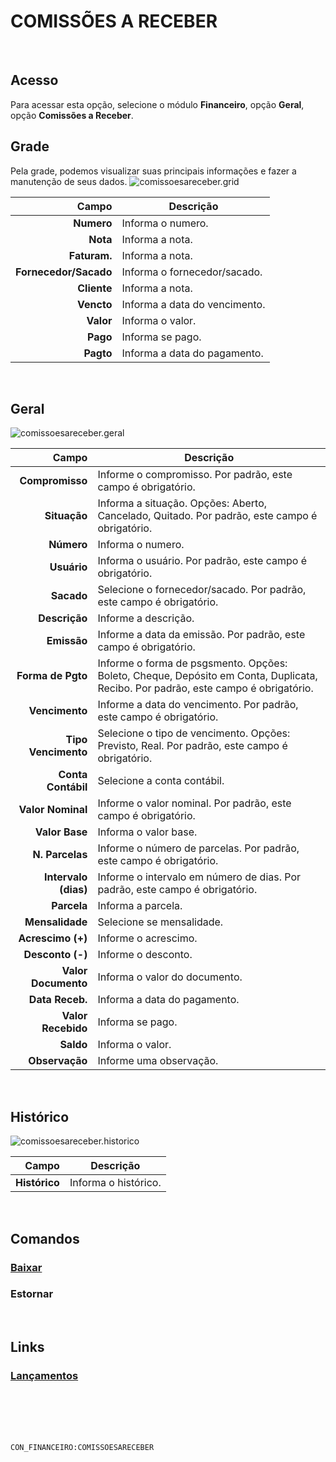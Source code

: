 # COMISSÕES A RECEBER
<br>

## Acesso
Para acessar esta opção, selecione o módulo **Financeiro**, opção **Geral**, opção **Comissões a Receber**.
<br>

## Grade
Pela grade, podemos visualizar suas principais informações e fazer a manutenção de seus dados.
![comissoesareceber.grid](https://raw.githubusercontent.com/netforcews/docs-siscom/master/financeiro/imagens/comissoesareceber.grid.png)

Campo | Descrição
--:|---
**Numero** | Informa o numero.
**Nota** | Informa a nota.
**Faturam.** | Informa a nota.
**Fornecedor/Sacado** | Informa o fornecedor/sacado.
**Cliente** | Informa a nota.
**Vencto** | Informa a data do vencimento.
**Valor** | Informa o valor.
**Pago** | Informa se pago.
**Pagto** | Informa a data do pagamento.
<br>

## Geral
![comissoesareceber.geral](https://raw.githubusercontent.com/netforcews/docs-siscom/master/financeiro/imagens/comissoesareceber.geral.png)

Campo | Descrição
--:|---
**Compromisso** | Informe o compromisso. Por padrão, este campo é obrigatório.
**Situação** | Informa a situação. Opções: Aberto, Cancelado, Quitado. Por padrão, este campo é obrigatório.
**Número** | Informa o numero.
**Usuário** | Informa o usuário. Por padrão, este campo é obrigatório.
**Sacado** | Selecione o fornecedor/sacado. Por padrão, este campo é obrigatório.
**Descrição** | Informe a descrição.
**Emissão** | Informe a data da emissão. Por padrão, este campo é obrigatório.
**Forma de Pgto** | Informe o forma de psgsmento. Opções: Boleto, Cheque, Depósito em Conta, Duplicata, Recibo. Por padrão, este campo é obrigatório.
**Vencimento** | Informe a data do vencimento. Por padrão, este campo é obrigatório.
**Tipo Vencimento** | Selecione o tipo de vencimento. Opções: Previsto, Real. Por padrão, este campo é obrigatório.
**Conta Contábil** | Selecione a conta contábil.
**Valor Nominal** | Informe o valor nominal. Por padrão, este campo é obrigatório.
**Valor Base** | Informa o valor base.
**N. Parcelas** | Informe o número de parcelas. Por padrão, este campo é obrigatório.
**Intervalo (dias)** | Informe o intervalo em número de dias. Por padrão, este campo é obrigatório.
**Parcela** | Informa a parcela.
**Mensalidade** | Selecione se mensalidade.
**Acrescimo (+)** | Informe o acrescimo.
**Desconto (-)** | Informe o desconto.
**Valor Documento** | Informa o valor do documento.
**Data Receb.** | Informa a data do pagamento.
**Valor Recebido** | Informa se pago.
**Saldo** | Informa o valor.
**Observação** | Informe uma observação.
<br>

## Histórico
![comissoesareceber.historico](https://raw.githubusercontent.com/netforcews/docs-siscom/master/financeiro/imagens/comissoesareceber.historico.png)

Campo | Descrição
--:|---
**Histórico** | Informa o histórico.
<br>

## Comandos
### [Baixar](/geral/financeiro-baixa-coletiva.md)
### Estornar
<br>

## Links
### [Lançamentos](/geral/financeirolancamentos.md)
<br>
<br>
<br>
<br>

```CON_FINANCEIRO:COMISSOESARECEBER```
